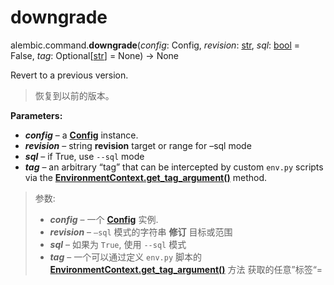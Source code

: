 # downgrade

alembic.command.**downgrade**(*config*:  Config, *revision*:  [str], *sql*:  [bool] = False, *tag*:  Optional\[[str]\] = None) → None

[str]: https://docs.python.org/3/library/stdtypes.html#str
[bool]: https://docs.python.org/3/library/functions.html#bool
[Config]: ../zh/08_03_configuration.md
[EnvironmentContext.get_tag_argument()]: ../en/runtime.html#alembic.runtime.environment.EnvironmentContext.get_tag_argument

Revert to a previous version.

> 恢复到以前的版本。

**Parameters:**

* ***config*** – a **[Config]** instance.
* ***revision*** – string **revision** target or range for –sql mode
* ***sql*** – if True, use `--sql` mode
* ***tag*** – an arbitrary “tag” that can be intercepted by custom `env.py` scripts via the **[EnvironmentContext.get_tag_argument()]** method.

> 参数:
>
> * ***config*** – 一个 **[Config]** 实例.
> * ***revision*** – `–sql` 模式的字符串 **修订** 目标或范围
> * ***sql*** – 如果为 `True`, 使用 `--sql` 模式
> * ***tag*** – 一个可以通过定义 `env.py` 脚本的 **[EnvironmentContext.get_tag_argument()]** 方法 获取的任意”标签“=
